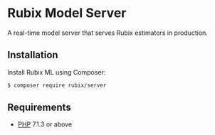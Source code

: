 # Rubix Model Server

A real-time model server that serves Rubix estimators in production.

## Installation
Install Rubix ML using Composer:
```sh
$ composer require rubix/server
```

## Requirements
- [PHP](https://php.net/manual/en/install.php) 7.1.3 or above